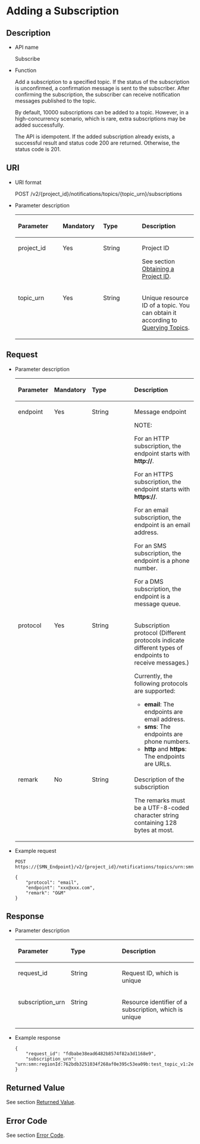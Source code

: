 # Adding a Subscription<a name="smn_api_52003"></a>

## Description<a name="section28602718"></a>

-   API name

    Subscribe


-   Function

    Add a subscription to a specified topic. If the status of the subscription is unconfirmed, a confirmation message is sent to the subscriber. After confirming the subscription, the subscriber can receive notification messages published to the topic.

    By default, 10000 subscriptions can be added to a topic. However, in a high-concurrency scenario, which is rare, extra subscriptions may be added successfully.

    The API is idempotent. If the added subscription already exists, a successful result and status code 200 are returned. Otherwise, the status code is 201.


## URI<a name="section56097870"></a>

-   URI format

    POST /v2/\{project\_id\}/notifications/topics/\{topic\_urn\}/subscriptions


-   Parameter description

    <a name="table33640543"></a>
    <table><thead align="left"><tr id="row18743339"><th class="cellrowborder" valign="top" width="25%" id="mcps1.1.5.1.1"><p id="p41815528"><a name="p41815528"></a><a name="p41815528"></a><strong id="b842352706191030"><a name="b842352706191030"></a><a name="b842352706191030"></a>Parameter</strong></p>
    </th>
    <th class="cellrowborder" valign="top" width="22.650000000000002%" id="mcps1.1.5.1.2"><p id="p31614597"><a name="p31614597"></a><a name="p31614597"></a><strong id="b593421527191713"><a name="b593421527191713"></a><a name="b593421527191713"></a>Mandatory</strong></p>
    </th>
    <th class="cellrowborder" valign="top" width="21.709999999999997%" id="mcps1.1.5.1.3"><p id="p10645546"><a name="p10645546"></a><a name="p10645546"></a><strong id="b84235270619112"><a name="b84235270619112"></a><a name="b84235270619112"></a>Type</strong></p>
    </th>
    <th class="cellrowborder" valign="top" width="30.64%" id="mcps1.1.5.1.4"><p id="p56982912"><a name="p56982912"></a><a name="p56982912"></a><strong id="b84235270619115"><a name="b84235270619115"></a><a name="b84235270619115"></a>Description</strong></p>
    </th>
    </tr>
    </thead>
    <tbody><tr id="row1408093"><td class="cellrowborder" valign="top" width="25%" headers="mcps1.1.5.1.1 "><p id="p46946741"><a name="p46946741"></a><a name="p46946741"></a>project_id</p>
    </td>
    <td class="cellrowborder" valign="top" width="22.650000000000002%" headers="mcps1.1.5.1.2 "><p id="p44589661"><a name="p44589661"></a><a name="p44589661"></a>Yes</p>
    </td>
    <td class="cellrowborder" valign="top" width="21.709999999999997%" headers="mcps1.1.5.1.3 "><p id="p54992765"><a name="p54992765"></a><a name="p54992765"></a>String</p>
    </td>
    <td class="cellrowborder" valign="top" width="30.64%" headers="mcps1.1.5.1.4 "><p id="p11652542155129"><a name="p11652542155129"></a><a name="p11652542155129"></a>Project ID</p>
    <p id="p25228990"><a name="p25228990"></a><a name="p25228990"></a>See section <a href="obtaining-a-project-id.md">Obtaining a Project ID</a>.</p>
    </td>
    </tr>
    <tr id="row4105351"><td class="cellrowborder" valign="top" width="25%" headers="mcps1.1.5.1.1 "><p id="p64098000"><a name="p64098000"></a><a name="p64098000"></a>topic_urn</p>
    </td>
    <td class="cellrowborder" valign="top" width="22.650000000000002%" headers="mcps1.1.5.1.2 "><p id="p24555510"><a name="p24555510"></a><a name="p24555510"></a>Yes</p>
    </td>
    <td class="cellrowborder" valign="top" width="21.709999999999997%" headers="mcps1.1.5.1.3 "><p id="p42839264"><a name="p42839264"></a><a name="p42839264"></a>String</p>
    </td>
    <td class="cellrowborder" valign="top" width="30.64%" headers="mcps1.1.5.1.4 "><p id="p47428342"><a name="p47428342"></a><a name="p47428342"></a>Unique resource ID of a topic. You can obtain it according to <a href="querying-topics.md">Querying Topics</a>.</p>
    </td>
    </tr>
    </tbody>
    </table>


## Request<a name="section35118788"></a>

-   Parameter description

    <a name="table66803845"></a>
    <table><thead align="left"><tr id="row57367087"><th class="cellrowborder" valign="top" width="19.24807519248075%" id="mcps1.1.5.1.1"><p id="p16222495"><a name="p16222495"></a><a name="p16222495"></a><strong id="b842352706191030_1"><a name="b842352706191030_1"></a><a name="b842352706191030_1"></a>Parameter</strong></p>
    </th>
    <th class="cellrowborder" valign="top" width="20.707929207079292%" id="mcps1.1.5.1.2"><p id="p38953736"><a name="p38953736"></a><a name="p38953736"></a><strong id="b86763093241"><a name="b86763093241"></a><a name="b86763093241"></a>Mandatory</strong></p>
    </th>
    <th class="cellrowborder" valign="top" width="24.417558244175584%" id="mcps1.1.5.1.3"><p id="p1136017"><a name="p1136017"></a><a name="p1136017"></a><strong id="b84235270619112_1"><a name="b84235270619112_1"></a><a name="b84235270619112_1"></a>Type</strong></p>
    </th>
    <th class="cellrowborder" valign="top" width="35.626437356264375%" id="mcps1.1.5.1.4"><p id="p24908514"><a name="p24908514"></a><a name="p24908514"></a><strong id="b84235270619115_1"><a name="b84235270619115_1"></a><a name="b84235270619115_1"></a>Description</strong></p>
    </th>
    </tr>
    </thead>
    <tbody><tr id="row14679294"><td class="cellrowborder" valign="top" width="19.24807519248075%" headers="mcps1.1.5.1.1 "><p id="p48172185"><a name="p48172185"></a><a name="p48172185"></a>endpoint</p>
    </td>
    <td class="cellrowborder" valign="top" width="20.707929207079292%" headers="mcps1.1.5.1.2 "><p id="p9632925"><a name="p9632925"></a><a name="p9632925"></a>Yes</p>
    </td>
    <td class="cellrowborder" valign="top" width="24.417558244175584%" headers="mcps1.1.5.1.3 "><p id="p42069424"><a name="p42069424"></a><a name="p42069424"></a>String</p>
    </td>
    <td class="cellrowborder" valign="top" width="35.626437356264375%" headers="mcps1.1.5.1.4 "><p id="p52180221"><a name="p52180221"></a><a name="p52180221"></a>Message endpoint</p>
    <div class="note" id="note1190810251344"><a name="note1190810251344"></a><a name="note1190810251344"></a><span class="notetitle"> NOTE: </span><div class="notebody"><p id="p65848362"><a name="p65848362"></a><a name="p65848362"></a>For an HTTP subscription, the endpoint starts with <strong id="b842352706152017"><a name="b842352706152017"></a><a name="b842352706152017"></a>http://</strong>.</p>
    <p id="p55764348"><a name="p55764348"></a><a name="p55764348"></a>For an HTTPS subscription, the endpoint starts with <strong id="b842352706152039"><a name="b842352706152039"></a><a name="b842352706152039"></a>https://</strong>.</p>
    <p id="p32117087"><a name="p32117087"></a><a name="p32117087"></a>For an email subscription, the endpoint is an email address.</p>
    <p id="p20618333"><a name="p20618333"></a><a name="p20618333"></a>For an SMS subscription, the endpoint is a phone number.</p>
    <p id="p65014107185812"><a name="p65014107185812"></a><a name="p65014107185812"></a>For a DMS subscription, the endpoint is a message queue.</p>
    </div></div>
    </td>
    </tr>
    <tr id="row51347269"><td class="cellrowborder" valign="top" width="19.24807519248075%" headers="mcps1.1.5.1.1 "><p id="p65488131"><a name="p65488131"></a><a name="p65488131"></a>protocol</p>
    </td>
    <td class="cellrowborder" valign="top" width="20.707929207079292%" headers="mcps1.1.5.1.2 "><p id="p2938434"><a name="p2938434"></a><a name="p2938434"></a>Yes</p>
    </td>
    <td class="cellrowborder" valign="top" width="24.417558244175584%" headers="mcps1.1.5.1.3 "><p id="p36686634"><a name="p36686634"></a><a name="p36686634"></a>String</p>
    </td>
    <td class="cellrowborder" valign="top" width="35.626437356264375%" headers="mcps1.1.5.1.4 "><p id="p18827362"><a name="p18827362"></a><a name="p18827362"></a>Subscription protocol (Different protocols indicate different types of endpoints to receive messages.)</p>
    <p id="p1555972375816"><a name="p1555972375816"></a><a name="p1555972375816"></a>Currently, the following protocols are supported:</p>
    <a name="ul1777124019573"></a><a name="ul1777124019573"></a><ul id="ul1777124019573"><li><strong id="smn_api_52001_b65901133114410"><a name="smn_api_52001_b65901133114410"></a><a name="smn_api_52001_b65901133114410"></a>email</strong>: The endpoints are email address.</li><li><strong id="smn_api_52001_b99571741008"><a name="smn_api_52001_b99571741008"></a><a name="smn_api_52001_b99571741008"></a>sms</strong>: The endpoints are phone numbers.</li><li><strong id="smn_api_52001_b1099011287223"><a name="smn_api_52001_b1099011287223"></a><a name="smn_api_52001_b1099011287223"></a>http</strong> and <strong id="smn_api_52001_b577715331224"><a name="smn_api_52001_b577715331224"></a><a name="smn_api_52001_b577715331224"></a>https</strong>: The endpoints are URLs.</li></ul>
    </td>
    </tr>
    <tr id="row34938791"><td class="cellrowborder" valign="top" width="19.24807519248075%" headers="mcps1.1.5.1.1 "><p id="p11469823"><a name="p11469823"></a><a name="p11469823"></a>remark</p>
    </td>
    <td class="cellrowborder" valign="top" width="20.707929207079292%" headers="mcps1.1.5.1.2 "><p id="p56640484"><a name="p56640484"></a><a name="p56640484"></a>No</p>
    </td>
    <td class="cellrowborder" valign="top" width="24.417558244175584%" headers="mcps1.1.5.1.3 "><p id="p24476477"><a name="p24476477"></a><a name="p24476477"></a>String</p>
    </td>
    <td class="cellrowborder" valign="top" width="35.626437356264375%" headers="mcps1.1.5.1.4 "><p id="p10287856125818"><a name="p10287856125818"></a><a name="p10287856125818"></a>Description of the subscription</p>
    <p id="p36437619"><a name="p36437619"></a><a name="p36437619"></a>The remarks must be a UTF-8-coded character string containing 128 bytes at most.</p>
    </td>
    </tr>
    </tbody>
    </table>


-   Example request

    ```
    POST https://{SMN_Endpoint}/v2/{project_id}/notifications/topics/urn:smn:regionId:762bdb3251034f268af0e395c53ea09b:test_topic_v1/subscriptions
    ```

    ```
    {
        "protocol": "email", 
        "endpoint": "xxx@xxx.com", 
        "remark": "O&M"
    } 
    ```


## Response<a name="section47633640"></a>

-   Parameter description

    <a name="table58321122"></a>
    <table><thead align="left"><tr id="row60828573"><th class="cellrowborder" valign="top" width="28.910000000000004%" id="mcps1.1.4.1.1"><p id="p28167350"><a name="p28167350"></a><a name="p28167350"></a><strong id="b842352706191030_2"><a name="b842352706191030_2"></a><a name="b842352706191030_2"></a>Parameter</strong></p>
    </th>
    <th class="cellrowborder" valign="top" width="28.910000000000004%" id="mcps1.1.4.1.2"><p id="p66962839"><a name="p66962839"></a><a name="p66962839"></a><strong id="b84235270619112_2"><a name="b84235270619112_2"></a><a name="b84235270619112_2"></a>Type</strong></p>
    </th>
    <th class="cellrowborder" valign="top" width="42.18%" id="mcps1.1.4.1.3"><p id="p55280873"><a name="p55280873"></a><a name="p55280873"></a><strong id="b84235270619115_2"><a name="b84235270619115_2"></a><a name="b84235270619115_2"></a>Description</strong></p>
    </th>
    </tr>
    </thead>
    <tbody><tr id="row41508862"><td class="cellrowborder" valign="top" width="28.910000000000004%" headers="mcps1.1.4.1.1 "><p id="p6774674"><a name="p6774674"></a><a name="p6774674"></a>request_id</p>
    </td>
    <td class="cellrowborder" valign="top" width="28.910000000000004%" headers="mcps1.1.4.1.2 "><p id="p11877685"><a name="p11877685"></a><a name="p11877685"></a>String</p>
    </td>
    <td class="cellrowborder" valign="top" width="42.18%" headers="mcps1.1.4.1.3 "><p id="p22568466"><a name="p22568466"></a><a name="p22568466"></a>Request ID, which is unique</p>
    </td>
    </tr>
    <tr id="row10740297"><td class="cellrowborder" valign="top" width="28.910000000000004%" headers="mcps1.1.4.1.1 "><p id="p64657722"><a name="p64657722"></a><a name="p64657722"></a>subscription_urn</p>
    </td>
    <td class="cellrowborder" valign="top" width="28.910000000000004%" headers="mcps1.1.4.1.2 "><p id="p2784095"><a name="p2784095"></a><a name="p2784095"></a>String</p>
    </td>
    <td class="cellrowborder" valign="top" width="42.18%" headers="mcps1.1.4.1.3 "><p id="p24185120"><a name="p24185120"></a><a name="p24185120"></a>Resource identifier of a subscription, which is unique</p>
    </td>
    </tr>
    </tbody>
    </table>

-   Example response

    ```
    {
        "request_id": "fdbabe38ead6482b8574f82a3d1168e9",
        "subscription_urn": "urn:smn:regionId:762bdb3251034f268af0e395c53ea09b:test_topic_v1:2e778e84408e44058e6cbc6d3c377837"
    }
    ```


## Returned Value<a name="section26049579"></a>

See section  [Returned Value](returned-value.md).

## Error Code<a name="section73211020122511"></a>

See section  [Error Code](error-code.md).

